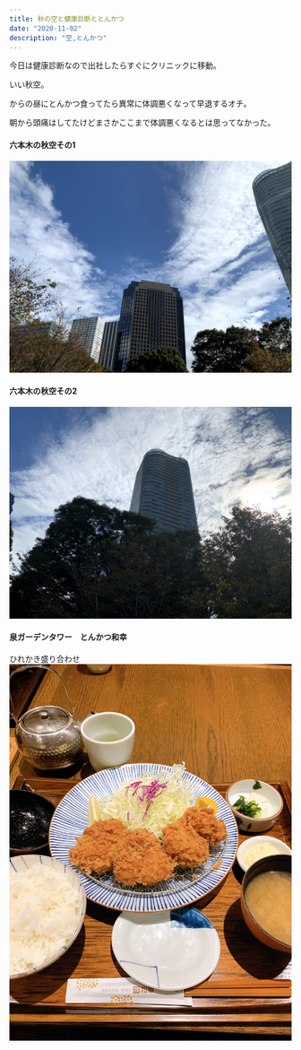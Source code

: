 ```yaml
---
title: 秋の空と健康診断ととんかつ
date: "2020-11-02"
description: "空,とんかつ"
---
```


今日は健康診断なので出社したらすぐにクリニックに移動。

いい秋空。

からの昼にとんかつ食ってたら異常に体調悪くなって早退するオチ。

朝から頭痛はしてたけどまさかここまで体調悪くなるとは思ってなかった。

#### 六本木の秋空その1

![六本木の秋空1](./IMG_3210.jpg)

#### 六本木の秋空その2

![六本木の秋空2](./IMG_3211.jpg)

#### 泉ガーデンタワー　とんかつ和幸

ひれかき盛り合わせ
![ひれかき盛り合わせ](./IMG_3212.jpg)


